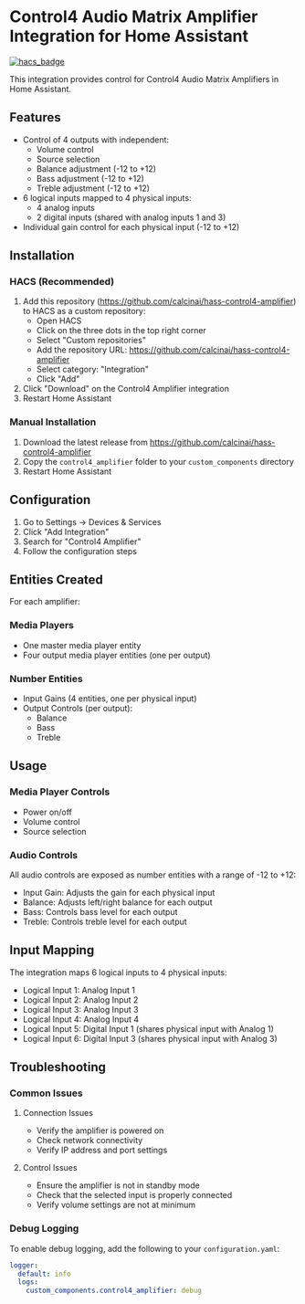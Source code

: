 # Control4 Audio Matrix Amplifier Integration for Home Assistant

[![hacs_badge](https://img.shields.io/badge/HACS-Custom-41BDF5.svg)](https://github.com/hacs/integration)

This integration provides control for Control4 Audio Matrix Amplifiers in Home Assistant.

## Features

- Control of 4 outputs with independent:
    - Volume control
    - Source selection
    - Balance adjustment (-12 to +12)
    - Bass adjustment (-12 to +12)
    - Treble adjustment (-12 to +12)
- 6 logical inputs mapped to 4 physical inputs:
    - 4 analog inputs
    - 2 digital inputs (shared with analog inputs 1 and 3)
- Individual gain control for each physical input (-12 to +12)

## Installation

### HACS (Recommended)

1. Add this repository (https://github.com/calcinai/hass-control4-amplifier) to HACS as a custom repository:
    - Open HACS
    - Click on the three dots in the top right corner
    - Select "Custom repositories"
    - Add the repository URL: https://github.com/calcinai/hass-control4-amplifier
    - Select category: "Integration"
    - Click "Add"
2. Click "Download" on the Control4 Amplifier integration
3. Restart Home Assistant

### Manual Installation

1. Download the latest release from https://github.com/calcinai/hass-control4-amplifier
2. Copy the `control4_amplifier` folder to your `custom_components` directory
3. Restart Home Assistant

## Configuration

1. Go to Settings -> Devices & Services
2. Click "Add Integration"
3. Search for "Control4 Amplifier"
4. Follow the configuration steps

## Entities Created

For each amplifier:

### Media Players
- One master media player entity
- Four output media player entities (one per output)

### Number Entities
- Input Gains (4 entities, one per physical input)
- Output Controls (per output):
    - Balance
    - Bass
    - Treble

## Usage

### Media Player Controls
- Power on/off
- Volume control
- Source selection

### Audio Controls
All audio controls are exposed as number entities with a range of -12 to +12:
- Input Gain: Adjusts the gain for each physical input
- Balance: Adjusts left/right balance for each output
- Bass: Controls bass level for each output
- Treble: Controls treble level for each output

## Input Mapping

The integration maps 6 logical inputs to 4 physical inputs:
- Logical Input 1: Analog Input 1
- Logical Input 2: Analog Input 2
- Logical Input 3: Analog Input 3
- Logical Input 4: Analog Input 4
- Logical Input 5: Digital Input 1 (shares physical input with Analog 1)
- Logical Input 6: Digital Input 3 (shares physical input with Analog 3)

## Troubleshooting

### Common Issues
1. Connection Issues
    - Verify the amplifier is powered on
    - Check network connectivity
    - Verify IP address and port settings

2. Control Issues
    - Ensure the amplifier is not in standby mode
    - Check that the selected input is properly connected
    - Verify volume settings are not at minimum

### Debug Logging

To enable debug logging, add the following to your `configuration.yaml`:

```yaml
logger:
  default: info
  logs:
    custom_components.control4_amplifier: debug